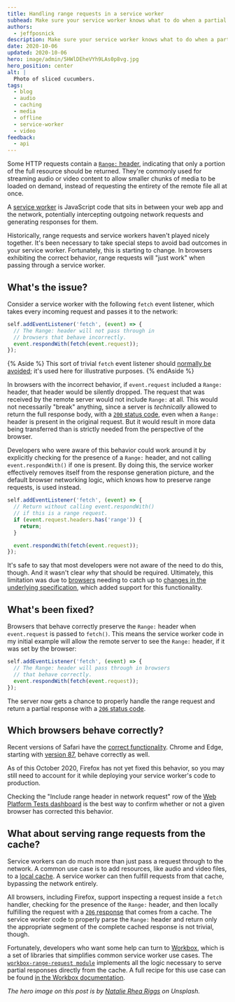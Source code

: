 ```yaml
---
title: Handling range requests in a service worker
subhead: Make sure your service worker knows what to do when a partial response is requested.
authors:
  - jeffposnick
description: Make sure your service worker knows what to do when a partial response is requested.
date: 2020-10-06
updated: 2020-10-06
hero: image/admin/5HWlDEheVYh9LAs0p8vg.jpg
hero_position: center
alt: |
  Photo of sliced cucumbers.
tags:
  - blog
  - audio
  - caching
  - media
  - offline
  - service-worker
  - video
feedback:
  - api
---
```


Some HTTP requests contain a [`Range:` header](https://developer.mozilla.org/en-US/docs/Web/HTTP/Headers/Range), indicating that only a portion of the full resource should be returned. They're commonly used for streaming audio or video content to allow smaller chunks of media to be loaded on demand, instead of requesting the entirety of the remote file all at once.

A [service worker](https://developers.google.com/web/fundamentals/primers/service-workers) is JavaScript code that sits in between your web app and the network, potentially intercepting outgoing network requests and generating responses for them.

Historically, range requests and service workers haven't played nicely together. It's been necessary to take special steps to avoid bad outcomes in your service worker. Fortunately, this is starting to change. In browsers exhibiting the correct behavior, range requests will "just work" when passing through a service worker.

## What's the issue?

Consider a service worker with the following `fetch` event listener, which takes every incoming request and passes it to the network:

```javascript
self.addEventListener('fetch', (event) => {
  // The Range: header will not pass through in
  // browsers that behave incorrectly.
  event.respondWith(fetch(event.request));
});
```

{% Aside %}
This sort of trivial `fetch` event listener should [normally be avoided](https://developers.google.com/web/fundamentals/primers/service-workers/high-performance-loading#never_use_a_passthrough_fetch_handler); it's used here for illustrative purposes.
{% endAside %}

In browsers with the incorrect behavior, if `event.request` included a `Range:` header, that header would be silently dropped. The request that was received by the remote server would not include `Range:` at all. This would not necessarily "break" anything, since a server is _technically_ allowed to return the full response body, with a [`200` status code](https://developer.mozilla.org/en-US/docs/Web/HTTP/Status/200), even when a `Range:` header is present in the original request. But it would result in more data being transferred than is strictly needed from the perspective of the browser.

Developers who were aware of this behavior could work around it by explicitly checking for the presence of a `Range:` header, and not calling `event.respondWith()` if one is present. By doing this, the service worker effectively removes itself from the response generation picture, and the default browser networking logic, which knows how to preserve range requests, is used instead.

```javascript
self.addEventListener('fetch', (event) => {
  // Return without calling event.respondWith()
  // if this is a range request.
  if (event.request.headers.has('range')) {
    return;
  }

  event.respondWith(fetch(event.request));
});
```

It's safe to say that most developers were not aware of the need to do this, though. And it wasn't clear _why_ that should be required. Ultimately, this limitation was due to [browsers](https://bugs.chromium.org/p/chromium/issues/detail?id=847428) needing to catch up to [changes in the underlying specification](https://github.com/whatwg/fetch/pull/560), which added support for this functionality.

## What's been fixed?

Browsers that behave correctly preserve the `Range:` header when `event.request` is passed to `fetch()`. This means the service worker code in my initial example will allow the remote server to see the `Range:` header, if it was set by the browser:

```javascript
self.addEventListener('fetch', (event) => {
  // The Range: header will pass through in browsers
  // that behave correctly.
  event.respondWith(fetch(event.request));
});
```

The server now gets a chance to properly handle the range request and return a partial response with a [`206` status code](https://developer.mozilla.org/en-US/docs/Web/HTTP/Status/206).

## Which browsers behave correctly?

Recent versions of Safari have the [correct functionality](https://trac.webkit.org/changeset/252047/webkit). Chrome and Edge, starting with [version 87](https://chromestatus.com/feature/5648276147666944), behave correctly as well.

As of this October 2020, Firefox has not yet fixed this behavior, so you may still need to account for it while deploying your service worker's code to production.

Checking the "Include range header in network request" row of the [Web Platform Tests dashboard](https://wpt.fyi/results/fetch/range/sw.https.window.html?label=master&label=experimental&aligned) is the best way to confirm whether or not a given browser has corrected this behavior.

## What about serving range requests from the cache?

Service workers can do much more than just pass a request through to the network. A common use case is to add resources, like audio and video files, to a [local cache](https://developer.mozilla.org/en-US/docs/Web/API/CacheStorage). A service worker can then fulfill requests from that cache, bypassing the network entirely.

All browsers, including Firefox, support inspecting a request inside a `fetch` handler, checking for the presence of the `Range:` header, and then locally fulfilling the request with a [`206` response](https://developer.mozilla.org/en-US/docs/Web/HTTP/Status/206) that comes from a cache. The service worker code to properly parse the `Range:` header and return only the appropriate segment of the complete cached response is not trivial, though.

Fortunately, developers who want some help can turn to [Workbox](https://developers.google.com/web/tools/workbox/), which is a set of libraries that simplifies common service worker use cases. The [`workbox-range-request module`](https://developers.google.com/web/tools/workbox/modules/workbox-range-requests) implements all the logic necessary to serve partial responses directly from the cache. A full recipe for this use case can be found [in the Workbox documentation](https://developers.google.com/web/tools/workbox/guides/advanced-recipes#cached-av).

_The hero image on this post is by [Natalie Rhea Riggs](https://unsplash.com/photos/OnAwTs0tu3k) on Unsplash._
